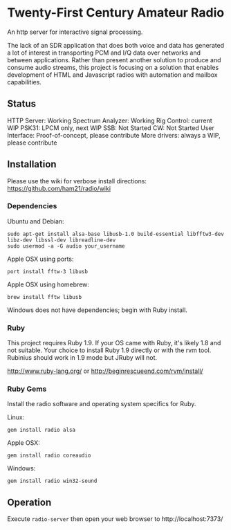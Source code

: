# Twenty-First Century Amateur Radio

An http server for interactive signal processing.

The lack of an SDR application that does both voice and data has generated
a lot of interest in transporting PCM and I/Q data over networks and between
applications. Rather than present another solution to produce and consume audio
streams, this project is focusing on a solution that enables development of
HTML and Javascript radios with automation and mailbox capabilities.

## Status

HTTP Server: Working
Spectrum Analyzer: Working
Rig Control: current WIP
PSK31: LPCM only, next WIP
SSB: Not Started
CW: Not Started
User Interface: Proof-of-concept, please contribute
More drivers: always a WIP, please contribute

## Installation

Please use the wiki for verbose install directions: https://github.com/ham21/radio/wiki

### Dependencies

Ubuntu and Debian:

    sudo apt-get install alsa-base libusb-1.0 build-essential libfftw3-dev libz-dev libssl-dev libreadline-dev
    sudo usermod -a -G audio your_username
    
Apple OSX using ports:

    port install fftw-3 libusb

Apple OSX using homebrew:

    brew install fftw libusb
    
Windows does not have dependencies; begin with Ruby install.
    
### Ruby

This project requires Ruby 1.9. If your OS came with Ruby, it's likely 1.8
and not suitable. Your choice to install Ruby 1.9 directly or with the rvm
tool. Rubinius should work in 1.9 mode but JRuby will not.

http://www.ruby-lang.org/
or
http://beginrescueend.com/rvm/install/

### Ruby Gems

Install the radio software and operating system specifics for Ruby.

Linux:

    gem install radio alsa

Apple OSX:

    gem install radio coreaudio
    
Windows:

    gem install radio win32-sound

## Operation

Execute ```radio-server``` then open your web browser to http://localhost:7373/
